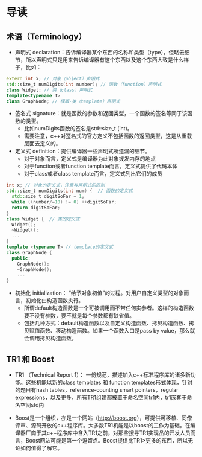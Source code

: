 # 导读

## 术语（Terminology）

- 声明式 declaration：告诉编译器某个东西的名称和类型（type），但略去细节，所以声明式只是用来告诉编译器有这个东西以及这个东西大致是什么样子，比如：

```cpp
extern int x; // 对象（object）声明式
std::size_t numDigits(int number); // 函数（function）声明式
class Widget; // 类（class）声明式
template<typename T> 
class GraphNode; // 模版-类（template）声明式
```

- 签名式 signature：就是函数的参数和返回类型，一个函数的签名等同于该函数的类型。
  - 比如numDigits函数的签名是std::size_t (int)。
  - 需要注意，c++对签名式的官方定义不包括函数的返回类型，这是从重载层面去定义的。
- 定义式 definition：提供编译器一些声明式所遗漏的细节。
  - 对于对象而言，定义式是编译器为此对象拨发内存的地点
  - 对于function或者function template而言，定义式提供了代码本体
  - 对于class或者class template而言，定义式列出它们的成员

```cpp
int x; // 对象的定义式，注意与声明式的区别
std::size_t numDigits(int num) {  // 函数的定义式
  std::size_t digitSoFar = 1;
  while ((number/=10) != 0) ++digitSoFar;
  return digitSoFar;
}
class Widget {  // 类的定义式
  Widget();
  ~Widget();
  ...
}
template <typename T> // template的定义式
class GraphNode {
  public:
    GraphNode();
    ~GraphNode();
    ...
}
```

- 初始化 initialization： “给予对象初值”的过程。对用户自定义类型的对象而言，初始化由构造函数执行。
  - 所谓default构造函数是一个可被调用而不带任何实参者。这样的构造函数要不没有参数，要不就是每个参数都有缺省值。
  - 包括几种方式：default构造函数以及自定义构造函数、拷贝构造函数、拷贝赋值函数、移动构造函数。如果一个函数入口是pass by value，那么就会调用拷贝构造函数。

## TR1 和 Boost

- TR1 （Technical Report 1）： 一份规范，描述加入c++标准程序库的诸多新功能。这些机能以新的class templates 和 function templates形式体现，针对的题目有hash tables，reference-counting smart pointers，regular expressions，以及更多，所有TR1组建都被置于命名空间tr1内，tr1嵌套于命名空间std内

- Boost是一个组织，亦是一个网站（<http://boost.org>），可提供可移植、同僚评审、源码开放的c++程序库。大多数TR1机能是以boost的工作为基础。在编译器厂商于其c++程序库中含入TR1之前，对那些搜寻TR1实现品的开发人员而言，Boost网站可能是第一个逗留点。Boost提供比TR1>更多的东西，所以无论如何值得了解它。
